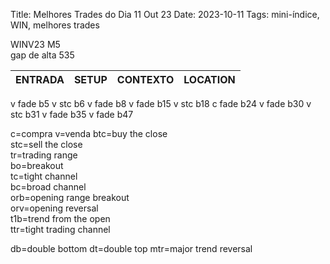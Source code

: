 Title: Melhores Trades do Dia 11 Out 23
Date: 2023-10-11
Tags: mini-índice, WIN, melhores trades

WINV23 M5  
gap de alta 535  


| ENTRADA | SETUP | CONTEXTO | LOCATION |
| ----- | ----- | ----- | ----- |
v fade b5
v stc b6
v fade b8
v fade b15
v stc b18
c fade b24
v fade b30
v stc b31
v fade b35
v fade b47




c=compra
v=venda
btc=buy the close  
stc=sell the close  
tr=trading range  
bo=breakout  
tc=tight channel  
bc=broad channel  
orb=opening range breakout  
orv=opening reversal  
t1b=trend from the open  
ttr=tight trading channel  

db=double bottom
dt=double top
mtr=major trend reversal
